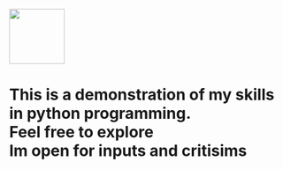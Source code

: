 <img src="https://user-images.githubusercontent.com/74038190/212257472-08e52665-c503-4bd9-aa20-f5a4dae769b5.gif" width="100"><br>
<h1>This is a demonstration of my skills in python programming.<br>Feel free to explore<br>Im open for inputs and critisims </h1>
